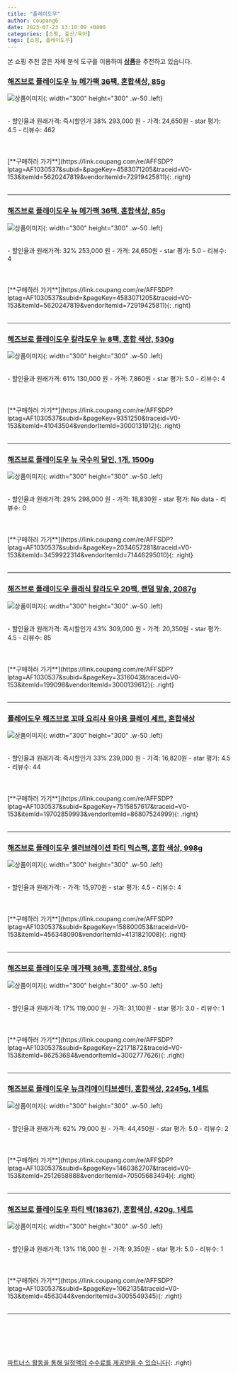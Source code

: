 ```yaml
---
title: "플레이도우"
author: coupang6
date: 2023-07-23 13:10:09 +0800
categories: [쇼핑, 출산/육아]
tags: [쇼핑, 플레이도우]
---
```


본 쇼핑 추천 글은 자체 분석 도구를 이용하여 [**상품**](https://link.coupang.com/a/bao1ui)을 추천하고 있습니다.

### [해즈브로 플레이도우 뉴 메가팩 36팩, 혼합색상, 85g](https://link.coupang.com/re/AFFSDP?lptag=AF1030537&subid=&pageKey=4583071205&traceid=V0-153&itemId=5620247819&vendorItemId=72919425811)

![상품이미지](https://thumbnail9.coupangcdn.com/thumbnails/remote/230x230ex/image/retail/images/57106521327895-cb1f6b80-cf15-4bae-8ca4-f4567dea1633.jpg){: width="300" height="300" .w-50 .left}


<br>
- 할인율과 원래가격: 즉시할인가 38%  293,000   원
- 가격: 24,650원
- star 평가: 4.5
- 리뷰수: 462
<br>
<br>
<br>
<br>
[**구매하러 가기**](https://link.coupang.com/re/AFFSDP?lptag=AF1030537&subid=&pageKey=4583071205&traceid=V0-153&itemId=5620247819&vendorItemId=72919425811){: .right}
<br>
<br>

---

### [해즈브로 플레이도우 뉴 메가팩 36팩, 혼합색상, 85g](https://link.coupang.com/re/AFFSDP?lptag=AF1030537&subid=&pageKey=4583071205&traceid=V0-153&itemId=5620247819&vendorItemId=72919425811)

![상품이미지](https://thumbnail9.coupangcdn.com/thumbnails/remote/230x230ex/image/retail/images/57106521327895-cb1f6b80-cf15-4bae-8ca4-f4567dea1633.jpg){: width="300" height="300" .w-50 .left}


<br>
- 할인율과 원래가격: 32%  253,000   원
- 가격: 24,650원
- star 평가: 5.0
- 리뷰수: 4
<br>
<br>
<br>
<br>
[**구매하러 가기**](https://link.coupang.com/re/AFFSDP?lptag=AF1030537&subid=&pageKey=4583071205&traceid=V0-153&itemId=5620247819&vendorItemId=72919425811){: .right}
<br>
<br>

---

### [헤즈브로 플레이도우 칼라도우 뉴 8팩, 혼합 색상, 530g](https://link.coupang.com/re/AFFSDP?lptag=AF1030537&subid=&pageKey=9351250&traceid=V0-153&itemId=41043504&vendorItemId=3000131912)

![상품이미지](https://thumbnail8.coupangcdn.com/thumbnails/remote/230x230ex/image/retail/images/580017724423368-bf920ee0-70fe-4f5f-b6a7-390bfe6f9356.jpg){: width="300" height="300" .w-50 .left}


<br>
- 할인율과 원래가격: 61%  130,000   원
- 가격: 7,860원
- star 평가: 5.0
- 리뷰수: 4
<br>
<br>
<br>
<br>
[**구매하러 가기**](https://link.coupang.com/re/AFFSDP?lptag=AF1030537&subid=&pageKey=9351250&traceid=V0-153&itemId=41043504&vendorItemId=3000131912){: .right}
<br>
<br>

---

### [해즈브로 플레이도우 뉴 국수의 달인, 1개, 1500g](https://link.coupang.com/re/AFFSDP?lptag=AF1030537&subid=&pageKey=2034657281&traceid=V0-153&itemId=3459922314&vendorItemId=71446295010)

![상품이미지](https://thumbnail10.coupangcdn.com/thumbnails/remote/230x230ex/image/retail/images/2020/08/20/20/9/935a98c7-580f-4fca-a448-8f492646f986.jpg){: width="300" height="300" .w-50 .left}


<br>
- 할인율과 원래가격: 29%  298,000   원
- 가격: 18,830원
- star 평가: No data
- 리뷰수: 0
<br>
<br>
<br>
<br>
[**구매하러 가기**](https://link.coupang.com/re/AFFSDP?lptag=AF1030537&subid=&pageKey=2034657281&traceid=V0-153&itemId=3459922314&vendorItemId=71446295010){: .right}
<br>
<br>

---

### [해즈브로 플레이도우 클래식 칼라도우 20팩, 랜덤 발송, 2087g](https://link.coupang.com/re/AFFSDP?lptag=AF1030537&subid=&pageKey=3316043&traceid=V0-153&itemId=199098&vendorItemId=3000139612)

![상품이미지](https://thumbnail9.coupangcdn.com/thumbnails/remote/230x230ex/image/retail/images/3244708214575-c6d26982-3a98-4134-aefd-fcce6fe8c008.jpg){: width="300" height="300" .w-50 .left}


<br>
- 할인율과 원래가격: 즉시할인가 43%  309,000   원
- 가격: 20,350원
- star 평가: 4.5
- 리뷰수: 85
<br>
<br>
<br>
<br>
[**구매하러 가기**](https://link.coupang.com/re/AFFSDP?lptag=AF1030537&subid=&pageKey=3316043&traceid=V0-153&itemId=199098&vendorItemId=3000139612){: .right}
<br>
<br>

---

### [플레이도우 해즈브로 꼬마 요리사 유아용 클레이 세트, 혼합색상](https://link.coupang.com/re/AFFSDP?lptag=AF1030537&subid=&pageKey=7515857617&traceid=V0-153&itemId=19702859993&vendorItemId=86807524999)

![상품이미지](https://thumbnail7.coupangcdn.com/thumbnails/remote/230x230ex/image/retail/images/2023/08/07/14/3/daa0e292-98ca-4b67-abe8-17199b6cedd3.jpg){: width="300" height="300" .w-50 .left}


<br>
- 할인율과 원래가격: 즉시할인가 33%  239,000   원
- 가격: 16,820원
- star 평가: 4.5
- 리뷰수: 44
<br>
<br>
<br>
<br>
[**구매하러 가기**](https://link.coupang.com/re/AFFSDP?lptag=AF1030537&subid=&pageKey=7515857617&traceid=V0-153&itemId=19702859993&vendorItemId=86807524999){: .right}
<br>
<br>

---

### [해즈브로 플레이도우 셀러브레이션 파티 믹스팩, 혼합 색상, 998g](https://link.coupang.com/re/AFFSDP?lptag=AF1030537&subid=&pageKey=158800053&traceid=V0-153&itemId=456348090&vendorItemId=4131821008)

![상품이미지](https://thumbnail10.coupangcdn.com/thumbnails/remote/230x230ex/image/retail/images/1723216675181-57a539d4-f84e-495c-98fd-98e8e1e729ab.jpg){: width="300" height="300" .w-50 .left}


<br>
- 할인율과 원래가격: 
- 가격: 15,970원
- star 평가: 4.5
- 리뷰수: 4
<br>
<br>
<br>
<br>
[**구매하러 가기**](https://link.coupang.com/re/AFFSDP?lptag=AF1030537&subid=&pageKey=158800053&traceid=V0-153&itemId=456348090&vendorItemId=4131821008){: .right}
<br>
<br>

---

### [해즈브로 플레이도우 메가팩 36팩, 혼합색상, 85g](https://link.coupang.com/re/AFFSDP?lptag=AF1030537&subid=&pageKey=22171872&traceid=V0-153&itemId=86253684&vendorItemId=3002777626)

![상품이미지](https://thumbnail6.coupangcdn.com/thumbnails/remote/230x230ex/image/product/image/vendoritem/2019/06/25/3002777626/908d1285-34dc-4869-8371-f91545f6498b.jpg){: width="300" height="300" .w-50 .left}


<br>
- 할인율과 원래가격: 17%  119,000   원
- 가격: 31,100원
- star 평가: 3.0
- 리뷰수: 1
<br>
<br>
<br>
<br>
[**구매하러 가기**](https://link.coupang.com/re/AFFSDP?lptag=AF1030537&subid=&pageKey=22171872&traceid=V0-153&itemId=86253684&vendorItemId=3002777626){: .right}
<br>
<br>

---

### [해즈브로 플레이도우 뉴크리에이티브센터, 혼합색상, 2245g, 1세트](https://link.coupang.com/re/AFFSDP?lptag=AF1030537&subid=&pageKey=1460362707&traceid=V0-153&itemId=2512658888&vendorItemId=70505683494)

![상품이미지](https://thumbnail7.coupangcdn.com/thumbnails/remote/230x230ex/image/retail/images/2020/04/10/19/1/630112af-abaf-46d0-8eb3-501decdf552e.jpg){: width="300" height="300" .w-50 .left}


<br>
- 할인율과 원래가격: 62%  79,000   원
- 가격: 44,450원
- star 평가: 5.0
- 리뷰수: 2
<br>
<br>
<br>
<br>
[**구매하러 가기**](https://link.coupang.com/re/AFFSDP?lptag=AF1030537&subid=&pageKey=1460362707&traceid=V0-153&itemId=2512658888&vendorItemId=70505683494){: .right}
<br>
<br>

---

### [해즈브로 플레이도우 파티 백(18367), 혼합색상, 420g, 1세트](https://link.coupang.com/re/AFFSDP?lptag=AF1030537&subid=&pageKey=1062135&traceid=V0-153&itemId=4563044&vendorItemId=3005549345)

![상품이미지](https://thumbnail8.coupangcdn.com/thumbnails/remote/230x230ex/image/retail/images/58635306923987-630b6a74-1d6b-4e68-a24f-2f2d1f883103.jpg){: width="300" height="300" .w-50 .left}


<br>
- 할인율과 원래가격: 13%  116,000   원
- 가격: 9,350원
- star 평가: 5.0
- 리뷰수: 1
<br>
<br>
<br>
<br>
[**구매하러 가기**](https://link.coupang.com/re/AFFSDP?lptag=AF1030537&subid=&pageKey=1062135&traceid=V0-153&itemId=4563044&vendorItemId=3005549345){: .right}
<br>
<br>

---
<br><br><br><br><br> [파트너스 활동을 통해 일정액의 수수료를 제공받을 수 있습니다](https://link.coupang.com/a/bao1ui){: .right}